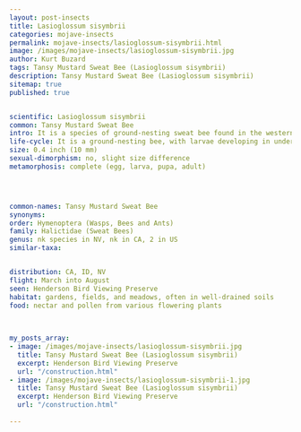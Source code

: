 ```yaml
---
layout: post-insects
title: Lasioglossum sisymbrii
categories: mojave-insects
permalink: mojave-insects/lasioglossum-sisymbrii.html
image: /images/mojave-insects/lasioglossum-sisymbrii.jpg
author: Kurt Buzard
tags: Tansy Mustard Sweat Bee (Lasioglossum sisymbrii)
description: Tansy Mustard Sweat Bee (Lasioglossum sisymbrii)
sitemap: true
published: true


scientific: Lasioglossum sisymbrii
common: Tansy Mustard Sweat Bee
intro: It is a species of ground-nesting sweat bee found in the western United States, including California and Idaho. This common bee is active from spring to late summer, foraging on nectar and pollen from various flowering plants, especially in gardens and fields. It is a member of the Halictidae family and is known for its underground nests.
life-cycle: It is a ground-nesting bee, with larvae developing in underground nests, sometimes aggregated with other Tansy Mustard Sweat Bees.
size: 0.4 inch (10 mm)
sexual-dimorphism: no, slight size difference
metamorphosis: complete (egg, larva, pupa, adult)




common-names: Tansy Mustard Sweat Bee
synonyms: 
order: Hymenoptera (Wasps, Bees and Ants)
family: Halictidae (Sweat Bees)
genus: nk species in NV, nk in CA, 2 in US
similar-taxa: 


distribution: CA, ID, NV
flight: March into August
seen: Henderson Bird Viewing Preserve
habitat: gardens, fields, and meadows, often in well-drained soils
food: nectar and pollen from various flowering plants
 
   

my_posts_array:
- image: /images/mojave-insects/lasioglossum-sisymbrii.jpg
  title: Tansy Mustard Sweat Bee (Lasioglossum sisymbrii)
  excerpt: Henderson Bird Viewing Preserve
  url: "/construction.html"
- image: /images/mojave-insects/lasioglossum-sisymbrii-1.jpg
  title: Tansy Mustard Sweat Bee (Lasioglossum sisymbrii)
  excerpt: Henderson Bird Viewing Preserve
  url: "/construction.html"
 
---
```

  
  
 <p></p>
  